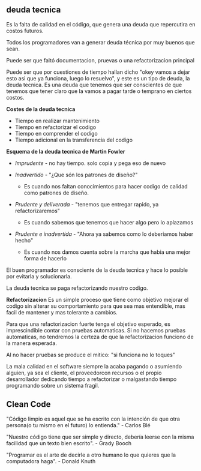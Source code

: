 ## __deuda tecnica__
Es la falta de calidad en el código, que genera una deuda que repercutira en costos futuros.

Todos los programadores van a generar deuda técnica por muy buenos que sean.

Puede ser que faltó documentacion, pruevas o una refactorizacion principal

Puede ser que por cuestiones de tiempo hallan dicho "okey vamos a dejar esto asi que ya funciona, luego lo resuelvo", y este es un tipo de deuda, la deuda tecnica.
Es una deuda que tenemos que ser conscientes de que tenemos que tener claro que la vamos a pagar tarde o temprano en ciertos costos.

**Costes de la deuda tecnica**

- Tiempo en realizar mantenimiento
- Tiempo en refactorizar el codigo
- Tiempo en comprender el codigo
- Tiempo adicional en la transferencia del codigo


**Esquema de la deuda tecnica de Martin Fowler**

- *Imprudente* - no hay tiempo. solo copia y pega eso de nuevo

- *Inadvertido* - "¿Que són los patrones de diseño?"
	- Es cuando nos faltan conocimientos para hacer codigo de calidad como patrones de diseño.

- *Prudente y deliverada* - "tenemos que entregar rapido, ya refactorizaremos"
	- Es cuando sabemos que tenemos que hacer algo pero lo aplazamos

- *Prudente e inadvertida* - "Ahora ya sabemos como lo deberiamos haber hecho"
	- Es cuando nos damos cuenta sobre la marcha que habia una mejor forma de hacerlo

El buen programador es consciente de la deuda tecnica y hace lo posible por evitarla y solucionarla.

La deuda tecnica se paga refactorizando nuestro codigo.

**Refactorizacion**
Es un simple proceso que tiene como objetivo mejorar el codigo sin alterar su comportamiento para que sea mas entendible, mas facil de mantener y mas tolerante a cambios.

Para que una refactorizacion fuerte tenga el objetivo esperado, es imprescindible contar con pruebas automaticas. 
Si no hacemos pruebas automaticas, no tendremos la certeza de que la refactorizacion funciono de la manera esperada.

Al no hacer pruebas se produce el mitico: "si funciona no lo toques"


La mala calidad en el software siempre la acaba pagando o asumiendo alguien, ya sea el cliente, el proveedorcon recursos o el propio desarrollador dedicando tiempo a refactorizar o malgastando tiempo programando sobre un sistema fragil.

## __Clean Code__
"Código limpio es aquel que se ha escrito con la intención de que otra persona(o tu mismo en el futuro) lo entienda." - Carlos Blé

"Nuestro código tiene que ser simple y directo, debería leerse con la misma facilidad que un texto bien escrito". - Grady Booch

"Programar es el arte de decirle a otro humano lo que quieres que la computadora haga". - Donald Knuth